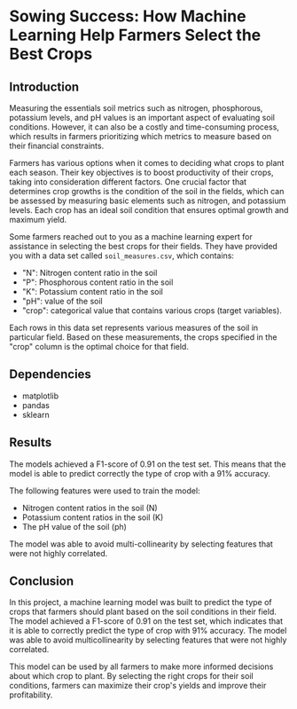  # Sowing Success: How Machine Learning Help Farmers Select the Best Crops

## Introduction
Measuring the essentials soil metrics such as nitrogen, phosphorous, potassium levels, and pH values is an important aspect of evaluating soil conditions. However, it can also be a costly and time-consuming process, which results in farmers prioritizing which metrics to measure based on their financial constraints.

Farmers has various options when it comes to deciding what crops to plant each season. Their key objectives is to boost productivity of their crops, taking into consideration different factors. One crucial factor that determines crop growths is the condition of the soil in the fields, which can be assessed by measuring basic elements such as nitrogen, and potassium levels. Each crop has an ideal soil condition that ensures optimal growth and maximum yield.

Some farmers reached out to you as a machine learning expert for assistance in selecting the best crops for their fields. They have provided you with a data set called `soil_measures.csv`, which contains:
- "N": Nitrogen content ratio in the soil
- "P": Phosphorous content ratio in the soil
- "K": Potassium content ratio in the soil
- "pH": value of the soil
- "crop": categorical value that contains various crops (target variables).

Each rows in this data set represents various measures of the soil in  particular field. Based on these measurements, the crops specified in the "crop" column is the optimal choice for that field.

## Dependencies
- matplotlib
- pandas
- sklearn

## Results
The models achieved a F1-score of 0.91 on the test set. This means that the model is able to predict correctly the type of crop with a 91% accuracy.

The following features were used to train the model:
- Nitrogen content ratios in the soil (N)
- Potassium content ratios in the soil (K)
- The pH value of the soil (ph)

The model was able to avoid multi-collinearity by selecting features that were not highly correlated.

## Conclusion
In this project, a machine learning model was built to predict the type of crops that farmers should plant based on the soil conditions in their field. The model achieved a F1-score of 0.91 on the test set, which indicates that it is able to correctly predict the type of crop with 91% accuracy. The model was able to avoid multicollinearity by selecting features that were not highly correlated.

This model can be used by all farmers to make more informed decisions about which crop to plant. By selecting the right crops for their soil conditions, farmers can maximize their crop's yields and improve their profitability.
